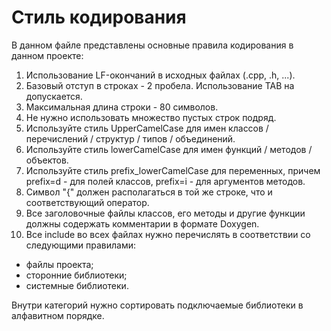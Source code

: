 # Стиль кодирования
В данном файле представлены основные правила кодирования в данном проекте:
1. Использование LF-окончаний в исходных файлах (.cpp, .h, ...).
2. Базовый отступ в строках - 2 пробела. Использование TAB на допускается.
3. Максимальная длина строки - 80 символов.
4. Не нужно использовать множество пустых строк подряд.
5. Используйте стиль UpperCamelCase для имен классов / перечислений / структур / типов / объединений.
6. Используйте стиль lowerCamelCase для имен функций / методов / объектов.
7. Используйте стиль prefix_lowerCamelCase для переменных, причем prefix=d - для полей классов, prefix=i - для аргументов методов.
8. Символ "{" должен располагаться в той же строке, что и соответствующий оператор.
9. Все заголовочные файлы классов, его методы и другие функции должны содержать комментарии в формате Doxygen.
10. Все include во всех файлах нужно перечислять в соответствии со следующими правилами:
- файлы проекта;
- сторонние библиотеки;
- системные библиотеки.

Внутри категорий нужно сортировать подключаемые библиотеки в алфавитном порядке.
